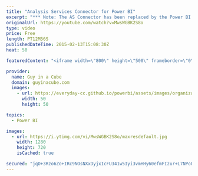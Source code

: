 ```yaml
---
title: "Analysis Services Connector for Power BI"
excerpt: "*** Note: The AS Connector has been replaced by the Power BI Gateway - Enterprise. See https://youtu.be/cAtykk4FpWU for a look at the enterprise gateway! ***  A look at how to setup the Analysis Services Connector with the Power BI Service."
originalUrl: https://youtube.com/watch?v=MwsWGBK2S8o
type: video
price: Free
length: PT12M56S
publishedDateTime: 2015-02-13T15:08:30Z
heat: 50

featuredContent: "<iframe width=\"800\" height=\"500\" frameborder=\"0\" src=\"https://www.youtube.com/embed/MwsWGBK2S8o\" allow=\"accelerometer; autoplay; encrypted-media; gyroscope; picture-in-picture\" allowfullscreen></iframe>"

provider:
  name: Guy in a Cube
  domain: guyinacube.com
  images:
    - url: https://everyday-cc.github.io/powerbi/assets/images/organizations/guyinacube.com-50x50.jpg
      width: 50
      height: 50

topics:
  - Power BI

images:
  - url: https://i.ytimg.com/vi/MwsWGBK2S8o/maxresdefault.jpg
    width: 1280
    height: 720
    isCached: true

secured: "jqO+3Rzo6Zo+IRc9NOsNXxDyjxIcFU341w5Iyi3vmHHy60efmFIzur+L7NPoUQlV0TQpYXSSneCzWgjhaZhm8p5X6FhBK8ALFpERd1JtH7C9B8chN36UTHQXyyTmcKPTgVR63AfKd0QbeAXa54HtYsCOhjJD/bh533112bStG7hUFelh9jRRi3HbRhITLRGLA6Gapom4AUkgPbt1jErxjZle1O9sbP1Flry4f1yaoqtrxAUOJgs/SSTna6++QX1qucY1hqmbKz8m5W1Lm/xjHW1qYXNdaGC+5TVaklyEQkWnJ9c5FgQNUGRo3AjCC58taAvgxXmx6qH61RAPrQB3TgRWvUmyLF3+Pqe5wDnG6e14SqjDyrYQJZ5FjbIQ/4z3aTkK0l36jg69jJGOlX+088utUp8zsHYseUcXO+5gqZ4=;lNxHk76jGXgFSQnpi+orYA=="
---
```


